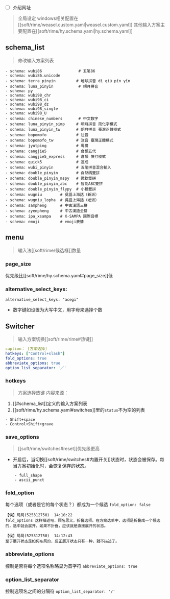 - [ ] 介绍网址
> 全局设定
> windows相关配置在[[soft/rime/weasel.custom.yaml|weasel.custom.yaml]]
> 其他输入方案主要配置在[[soft/rime/hy.schema.yaml|hy.schema.yaml]]
## schema_list
> 修改输入方案列表
```
- schema: wubi86                # 五笔86
- schema: wubi86.unicode
- schema: terra_pinyin         # 地球拼音 dì qiú pīn yīn
- schema: luna_pinyin           # 朙月拼音
- schema: py
- schema: wubi98_chr
- schema: wubi98_ci
- schema: wubi98_dz
- schema: wubi98_single
- schema: wubi98_U
- schema: chinese_numbers       # 中文数字
- schema: luna_pinyin_simp     # 朙月拼音 简化字模式
- schema: luna_pinyin_tw       # 朙月拼音 臺灣正體模式
- schema: bopomofo             # 注音
- schema: bopomofo_tw          # 注音 臺灣正體模式
- schema: jyutping             # 粵拼
- schema: cangjie5             # 倉頡五代
- schema: cangjie5_express     # 倉頡 快打模式
- schema: quick5               # 速成
- schema: wubi_pinyin          # 五笔拼音混合輸入
- schema: double_pinyin        # 自然碼雙拼
- schema: double_pinyin_mspy   # 微軟雙拼
- schema: double_pinyin_abc    # 智能ABC雙拼
- schema: double_pinyin_flypy  # 小鶴雙拼
- schema: wugniu        # 吳語上海話（新派）
- schema: wugniu_lopha  # 吳語上海話（老派）
- schema: sampheng      # 中古漢語三拼
- schema: zyenpheng     # 中古漢語全拼
- schema: ipa_xsampa    # X-SAMPA 國際音標
- schema: emoji         # emoji表情
```

## menu
> 输入法[[soft/rime/候选框]]数量
### page_size
优先级比[[soft/rime/hy.schema.yaml#page_size]]低

### alternative_select_keys:
`alternative_select_keys: "acegi"`
- 数字键如设置为大写中文，用字母来选择个数

## Switcher
> 输入方案切换[[soft/rime/rime#热键]]
```yaml
caption： [方案选择]
hotkeys: ["Control+slash"]
fold_options: true
abbreviate_options: true
option_list_separator: '／'
```
### hotkeys
> 方案选择热键
内容来源：
1. [[#schema_list]]定义的输入方案列表
2. [[soft/rime/hy.schema.yaml#switches]]里的`status`不为空的列表
```
- Shift+space
- Control+Shift+grave
```
### save_options
> [[soft/rime/switches#reset]]优先级更高
- 开启后，当切换[[soft/rime/switches#内置开关]]状态时，状态会被保存。每当方案初始化时，会恢复保存的状态。
```
    - full_shape
    - ascii_punct
```
### fold_option
每个选项（或者是它的每个状态？）都成为一个候选
`fold_option: false`

```
【侯】局局(525312750)  14:10:22  
fold_options 这样描述吧，顾名思义，折叠选项。在方案选单中，选项是折叠成一个候选的，选中就会展开。如果不折叠，应该就是直接展开的状态。  
  
【侯】局局(525312750)  14:12:43  
至于展开状态是如何布局的，反正展开状态只有一种，就不描述了。
```

### abbreviate_options
控制是否将每个选项名称略显为首字符
`abbreviate_options: true`
### option_list_separator
控制选项名之间的分隔符
`option_list_separator: '/'`
